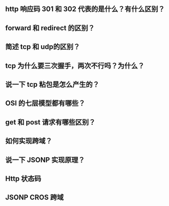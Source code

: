 ## http 响应码 301 和 302 代表的是什么？有什么区别？
## forward 和 redirect 的区别？
## 简述 tcp 和 udp的区别？
## tcp 为什么要三次握手，两次不行吗？为什么？
## 说一下 tcp 粘包是怎么产生的？
## OSI 的七层模型都有哪些？
## get 和 post 请求有哪些区别？
## 如何实现跨域？
## 说一下 JSONP 实现原理？


## Http 状态码

## JSONP  CROS 跨域